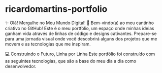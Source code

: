 # ricardomartins-portfolio

✨ Olá! Mergulhe no Meu Mundo Digital! 🚀
Bem-vindo(a) ao meu cantinho criativo no GitHub! Este é o meu portfólio, um espaço onde minhas ideias ganham vida através de linhas de código e designs cativantes. Prepare-se para uma jornada visual onde você descobrirá alguns dos projetos que me movem e as tecnologias que me inspiram.

💻 Construindo o Futuro, Linha por Linha
Este portfólio foi construído com as seguintes tecnologias, que são a base do meu dia a dia como desenvolvedor.
